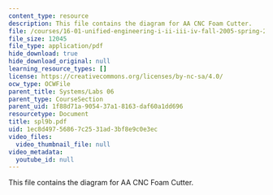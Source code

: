 ```yaml
---
content_type: resource
description: This file contains the diagram for AA CNC Foam Cutter.
file: /courses/16-01-unified-engineering-i-ii-iii-iv-fall-2005-spring-2006/1ec8d49756867c2531ad3bf8e9c0e3ec_spl9b.pdf
file_size: 12045
file_type: application/pdf
hide_download: true
hide_download_original: null
learning_resource_types: []
license: https://creativecommons.org/licenses/by-nc-sa/4.0/
ocw_type: OCWFile
parent_title: Systems/Labs 06
parent_type: CourseSection
parent_uid: 1f88d71a-9054-37a1-8163-daf60a1dd696
resourcetype: Document
title: spl9b.pdf
uid: 1ec8d497-5686-7c25-31ad-3bf8e9c0e3ec
video_files:
  video_thumbnail_file: null
video_metadata:
  youtube_id: null
---
```

This file contains the diagram for AA CNC Foam Cutter.